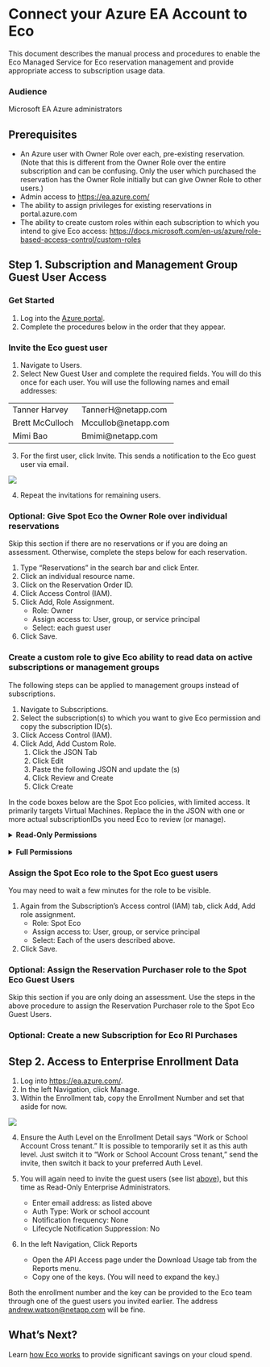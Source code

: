 # Connect your Azure EA Account to Eco

This document describes the manual process and procedures to enable the Eco Managed Service for Eco reservation management and provide appropriate access to subscription usage data.

### Audience

Microsoft EA Azure administrators

## Prerequisites

- An Azure user with Owner Role over each, pre-existing reservation. (Note that this is different from the Owner Role over the entire subscription and can be confusing. Only the user which purchased the reservation has the Owner Role initially but can give Owner Role to other users.)
- Admin access to https://ea.azure.com/
- The ability to assign privileges for existing reservations in portal.azure.com
- The ability to create custom roles within each subscription to which you intend to give Eco access: https://docs.microsoft.com/en-us/azure/role-based-access-control/custom-roles

## Step 1. Subscription and Management Group Guest User Access

### Get Started

1. Log into the [Azure portal](https://portal.azure.com/).
2. Complete the procedures below in the order that they appear.

### Invite the Eco guest user

1. Navigate to Users.
2. Select New Guest User and complete the required fields. You will do this once for each user. You will use the following names and email addresses:

<table>
  <tr>
    <td> Tanner Harvey  </td>
    <td> TannerH@netapp.com  </td>
  </tr>
  <tr>
    <td> Brett McCulloch  </td>
    <td> Mccullob@netapp.com   </td>
  </tr>
  <tr>
    <td> Mimi Bao  </td>
    <td> Bmimi@netapp.com  </td>
  </tr>
</table>

3. For the first user, click Invite. This sends a notification to the Eco guest user via email.

<img src="/eco/_media/connect-azure-ea-to-eco-01.png" />

4. Repeat the invitations for remaining users.

### Optional: Give Spot Eco the Owner Role over individual reservations

Skip this section if there are no reservations or if you are doing an assessment. Otherwise, complete the steps below for each reservation.

1. Type “Reservations” in the search bar and click Enter.
2. Click an individual resource name.
3. Click on the Reservation Order ID.
4. Click Access Control (IAM).
5. Click Add, Role Assignment.
   - Role: Owner
   - Assign access to: User, group, or service principal
   - Select: each guest user
6. Click Save.

### Create a custom role to give Eco ability to read data on active subscriptions or management groups

The following steps can be applied to management groups instead of subscriptions.

1. Navigate to Subscriptions.
2. Select the subscription(s) to which you want to give Eco permission and copy the subscription ID(s).
3. Click Access Control (IAM).
4. Click Add, Add Custom Role.
   1. Click the JSON Tab
   2. Click Edit
   3. Paste the following JSON and update the <subscriptionID>(s)
   4. Click Review and Create
   5. Click Create

In the code boxes below are the Spot Eco policies, with limited access. It primarily targets Virtual Machines. Replace the <subscriptionID> in the JSON with one or more actual subscriptionIDs you need Eco to review (or manage).

<details>
  <summary markdown="span"><strong>Read-Only Permissions</strong></summary>

#### Read-Only Permissions

```json
{
  "properties": {
    "roleName": "Spot Eco",
    "description": "Spot Eco read-only role to be granted to Spot Eco users to each subscription for which an assessment is desired",
    "assignableScopes": ["/subscriptions/<subscriptionID>"],
    "permissions": [
      {
        "actions": [
          "Microsoft.Authorization/roleAssignments/read",
          "Microsoft.Advisor/generateRecommendations/action",
          "Microsoft.Advisor/register/action",
          "Microsoft.Advisor/unregister/action",
          "Microsoft.Advisor/configurations/read",
          "Microsoft.Advisor/generateRecommendations/read",
          "Microsoft.Advisor/operations/read",
          "Microsoft.Advisor/recommendations/read",
          "Microsoft.Advisor/recommendations/available/action",
          "Microsoft.Advisor/recommendations/suppressions/read",
          "Microsoft.Capacity/catalogs/read",
          "Microsoft.Capacity/register/action",
          "Microsoft.Compute/register/action",
          "Microsoft.Compute/capacityReservationGroups/read",
          "Microsoft.Compute/operations/read",
          "Microsoft.Compute/availabilitySets/vmSizes/read",
          "Microsoft.Compute/availabilitySets/read",
          "Microsoft.Compute/capacityReservationGroups/capacityReservations/read",
          "Microsoft.Compute/locations/capsOperations/read",
          "Microsoft.Compute/cloudServices/instanceView/read",
          "Microsoft.Compute/cloudServices/providers/Microsoft.Insights/metricDefinitions/read",
          "Microsoft.Compute/cloudServices/roles/providers/Microsoft.Insights/metricDefinitions/read",
          "Microsoft.Compute/locations/publishers/artifacttypes/offers/skus/read",
          "Microsoft.Compute/skus/read",
          "Microsoft.Compute/locations/usages/read",
          "Microsoft.Compute/virtualMachineScaleSets/vmSizes/read",
          "Microsoft.Compute/virtualMachineScaleSets/virtualMachines/read",
          "Microsoft.Compute/locations/vmSizes/read",
          "Microsoft.Compute/virtualMachines/read",
          "Microsoft.Compute/virtualMachines/vmSizes/read",
          "Microsoft.Consumption/register/action",
          "Microsoft.Consumption/reservationRecommendations/read",
          "Microsoft.CostManagement/query/action",
          "Microsoft.CostManagement/reports/action",
          "Microsoft.CostManagement/exports/action",
          "Microsoft.CostManagement/register/action",
          "Microsoft.CostManagement/views/action",
          "Microsoft.CostManagement/forecast/action",
          "Microsoft.CostManagement/alerts/read",
          "Microsoft.CostManagement/cloudConnectors/read",
          "Microsoft.CostManagement/dimensions/read",
          "Microsoft.CostManagement/exports/read",
          "Microsoft.CostManagement/exports/write",
          "Microsoft.CostManagement/exports/delete",
          "Microsoft.CostManagement/exports/run/action",
          "Microsoft.CostManagement/externalBillingAccounts/read",
          "Microsoft.CostManagement/externalBillingAccounts/query/action",
          "Microsoft.CostManagement/externalBillingAccounts/forecast/action",
          "Microsoft.CostManagement/externalBillingAccounts/dimensions/read",
          "Microsoft.CostManagement/externalBillingAccounts/query/read",
          "Microsoft.CostManagement/externalBillingAccounts/externalSubscriptions/read",
          "Microsoft.CostManagement/externalBillingAccounts/forecast/read",
          "Microsoft.CostManagement/externalSubscriptions/read",
          "Microsoft.CostManagement/externalSubscriptions/query/action",
          "Microsoft.CostManagement/externalSubscriptions/forecast/action",
          "Microsoft.CostManagement/externalSubscriptions/dimensions/read",
          "Microsoft.CostManagement/externalSubscriptions/query/read",
          "Microsoft.CostManagement/externalSubscriptions/forecast/read",
          "Microsoft.CostManagement/forecast/read",
          "Microsoft.CostManagement/operations/read",
          "Microsoft.CostManagement/query/read",
          "Microsoft.CostManagement/reports/read",
          "Microsoft.CostManagement/views/read",
          "Microsoft.CostManagement/views/delete",
          "Microsoft.CostManagement/views/write",
          "Microsoft.CostManagement/tenants/register/action",
          "Microsoft.CostManagement/budgets/read",
          "Microsoft.Insights/MetricDefinitions/Read",
          "Microsoft.Insights/Metrics/Read",
          "Microsoft.Resources/tags/read",
          "Microsoft.Resources/subscriptions/read",
          "Microsoft.Resources/subscriptions/resourceGroups/read",
          "Microsoft.SQL/register/action"
        ],
        "notActions": [],
        "dataActions": [],
        "notDataActions": []
      }
    ]
  }
}
```

</details><br>

<details>
  <summary markdown="span"><strong>Full Permissions</strong></summary>

#### Full Permissions

```json
{
  "properties": {
    "roleName": "Spot Eco",
    "description": "Spot Eco full permission role to be granted to Spot Eco users to each subscription to enable automation",
    "assignableScopes": ["/subscriptions/<subscriptionID>"],
    "permissions": [
      {
        "actions": [
          "Microsoft.Authorization/roleAssignments/read",
          "Microsoft.Advisor/generateRecommendations/action",
          "Microsoft.Advisor/register/action",
          "Microsoft.Advisor/unregister/action",
          "Microsoft.Advisor/configurations/read",
          "Microsoft.Advisor/configurations/write",
          "Microsoft.Advisor/generateRecommendations/read",
          "Microsoft.Advisor/operations/read",
          "Microsoft.Advisor/recommendations/read",
          "Microsoft.Advisor/recommendations/available/action",
          "Microsoft.Advisor/recommendations/suppressions/read",
          "Microsoft.Advisor/recommendations/suppressions/write",
          "Microsoft.Advisor/recommendations/suppressions/delete",
          "Microsoft.Capacity/catalogs/read",
          "Microsoft.Capacity/register/action",
          "Microsoft.Compute/register/action",
          "Microsoft.Compute/capacityReservationGroups/read",
          "Microsoft.Compute/operations/read",
          "Microsoft.Compute/availabilitySets/vmSizes/read",
          "Microsoft.Compute/availabilitySets/read",
          "Microsoft.Compute/capacityReservationGroups/capacityReservations/read",
          "Microsoft.Compute/locations/capsOperations/read",
          "Microsoft.Compute/cloudServices/instanceView/read",
          "Microsoft.Compute/cloudServices/providers/Microsoft.Insights/metricDefinitions/read",
          "Microsoft.Compute/cloudServices/roles/providers/Microsoft.Insights/metricDefinitions/read",
          "Microsoft.Compute/locations/publishers/artifacttypes/offers/skus/read",
          "Microsoft.Compute/skus/read",
          "Microsoft.Compute/locations/usages/read",
          "Microsoft.Compute/virtualMachineScaleSets/vmSizes/read",
          "Microsoft.Compute/virtualMachineScaleSets/virtualMachines/read",
          "Microsoft.Compute/locations/vmSizes/read",
          "Microsoft.Compute/virtualMachines/read",
          "Microsoft.Compute/virtualMachines/vmSizes/read",
          "Microsoft.Consumption/register/action",
          "Microsoft.Consumption/reservationRecommendations/read",
          "Microsoft.CostManagement/query/action",
          "Microsoft.CostManagement/reports/action",
          "Microsoft.CostManagement/exports/action",
          "Microsoft.CostManagement/register/action",
          "Microsoft.CostManagement/views/action",
          "Microsoft.CostManagement/forecast/action",
          "Microsoft.CostManagement/alerts/read",
          "Microsoft.CostManagement/cloudConnectors/read",
          "Microsoft.CostManagement/dimensions/read",
          "Microsoft.CostManagement/exports/read",
          "Microsoft.CostManagement/exports/write",
          "Microsoft.CostManagement/exports/delete",
          "Microsoft.CostManagement/exports/run/action",
          "Microsoft.CostManagement/externalBillingAccounts/read",
          "Microsoft.CostManagement/externalBillingAccounts/query/action",
          "Microsoft.CostManagement/externalBillingAccounts/forecast/action",
          "Microsoft.CostManagement/externalBillingAccounts/dimensions/read",
          "Microsoft.CostManagement/externalBillingAccounts/query/read",
          "Microsoft.CostManagement/externalBillingAccounts/externalSubscriptions/read",
          "Microsoft.CostManagement/externalBillingAccounts/forecast/read",
          "Microsoft.CostManagement/externalSubscriptions/read",
          "Microsoft.CostManagement/externalSubscriptions/query/action",
          "Microsoft.CostManagement/externalSubscriptions/forecast/action",
          "Microsoft.CostManagement/externalSubscriptions/dimensions/read",
          "Microsoft.CostManagement/externalSubscriptions/query/read",
          "Microsoft.CostManagement/externalSubscriptions/forecast/read",
          "Microsoft.CostManagement/forecast/read",
          "Microsoft.CostManagement/operations/read",
          "Microsoft.CostManagement/query/read",
          "Microsoft.CostManagement/reports/read",
          "Microsoft.CostManagement/views/read",
          "Microsoft.CostManagement/views/delete",
          "Microsoft.CostManagement/views/write",
          "Microsoft.CostManagement/tenants/register/action",
          "Microsoft.CostManagement/budgets/read",
          "Microsoft.Insights/MetricDefinitions/Read",
          "Microsoft.Insights/Metrics/Read",
          "Microsoft.Resources/tags/read",
          "Microsoft.Resources/subscriptions/read",
          "Microsoft.Resources/subscriptions/resourceGroups/read",
          "Microsoft.Support/supportTickets/read",
          "Microsoft.Support/supportTickets/write",
          "Microsoft.SQL/register/action"
        ],
        "notActions": [],
        "dataActions": [],
        "notDataActions": []
      }
    ]
  }
}
```

</details>


### Assign the Spot Eco role to the Spot Eco guest users

You may need to wait a few minutes for the role to be visible.

1. Again from the Subscription’s Access control (IAM) tab, click Add, Add role assignment.
   - Role: Spot Eco
   - Assign access to: User, group, or service principal
   - Select: Each of the users described above.
2. Click Save.

### Optional: Assign the Reservation Purchaser role to the Spot Eco Guest Users

Skip this section if you are only doing an assessment. Use the steps in the above procedure to assign the Reservation Purchaser role to the Spot Eco Guest Users.

### Optional: Create a new Subscription for Eco RI Purchases



## Step 2. Access to Enterprise Enrollment Data

1. Log into https://ea.azure.com/.
2. In the left Navigation, click Manage.
3. Within the Enrollment tab, copy the Enrollment Number and set that aside for now.

<img src="/eco/_media/connect-azure-ea-to-eco-02.png" />

4. Ensure the Auth Level on the Enrollment Detail says “Work or School Account Cross tenant.”
   It is possible to temporarily set it as this auth level. Just switch it to “Work or School Account Cross tenant,” send the invite, then switch it back to your preferred Auth Level.
5. You will again need to invite the guest users (see list [above](eco/getting-started/connect-azure-ea-to-eco?id=invite-the-eco-guest-user)), but this time as Read-Only Enterprise Administrators.

   - Enter email address: as listed above
   - Auth Type: Work or school account
   - Notification frequency: None
   - Lifecycle Notification Suppression: No

6. In the left Navigation, Click Reports
   - Open the API Access page under the Download Usage tab from the Reports menu.
   - Copy one of the keys. (You will need to expand the key.)

Both the enrollment number and the key can be provided to the Eco team through one of the guest users you invited earlier. The address andrew.watson@netapp.com will be fine.

## What’s Next?

Learn [how Eco works](eco/azure-tutorials/) to provide significant savings on your cloud spend.

